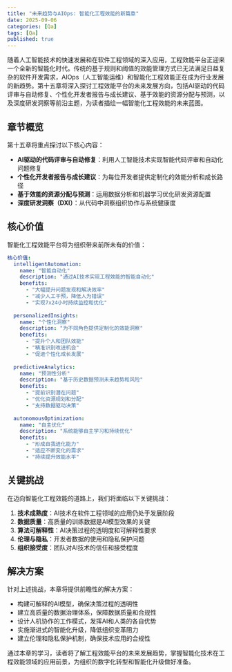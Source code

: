 ```yaml
---
title: "未来趋势与AIOps: 智能化工程效能的新篇章"
date: 2025-09-06
categories: [Qa]
tags: [Qa]
published: true
---
```

随着人工智能技术的快速发展和在软件工程领域的深入应用，工程效能平台正迎来一个全新的智能化时代。传统的基于规则和阈值的效能管理方式已无法满足日益复杂的软件开发需求，AIOps（人工智能运维）和智能化工程效能正在成为行业发展的新趋势。第十五章将深入探讨工程效能平台的未来发展方向，包括AI驱动的代码评审与自动修复、个性化开发者报告与成长建议、基于效能的资源分配与预测，以及深度研发洞察等前沿主题，为读者描绘一幅智能化工程效能的未来蓝图。

## 章节概览

第十五章将重点探讨以下核心内容：

*   **AI驱动的代码评审与自动修复**：利用人工智能技术实现智能代码评审和自动化问题修复
*   **个性化开发者报告与成长建议**：为每位开发者提供定制化的效能分析和成长路径
*   **基于效能的资源分配与预测**：运用数据分析和机器学习优化研发资源配置
*   **深度研发洞察（DXI）**：从代码中洞察组织协作与系统健康度

## 核心价值

智能化工程效能平台将为组织带来前所未有的价值：

```yaml
核心价值:
  intelligentAutomation:
    name: "智能自动化"
    description: "通过AI技术实现工程效能的智能自动化"
    benefits:
      - "大幅提升问题发现和解决效率"
      - "减少人工干预，降低人为错误"
      - "实现7x24小时持续监控和优化"
  
  personalizedInsights:
    name: "个性化洞察"
    description: "为不同角色提供定制化的效能洞察"
    benefits:
      - "提升个人和团队效能"
      - "精准识别改进机会"
      - "促进个性化成长发展"
  
  predictiveAnalytics:
    name: "预测性分析"
    description: "基于历史数据预测未来趋势和风险"
    benefits:
      - "提前识别潜在问题"
      - "优化资源规划和分配"
      - "支持数据驱动决策"
  
  autonomousOptimization:
    name: "自主优化"
    description: "系统能够自主学习和持续优化"
    benefits:
      - "形成自我进化能力"
      - "适应不断变化的需求"
      - "持续提升效能水平"
```

## 关键挑战

在迈向智能化工程效能的道路上，我们将面临以下关键挑战：

1. **技术成熟度**：AI技术在软件工程领域的应用仍处于发展阶段
2. **数据质量**：高质量的训练数据是AI模型效果的关键
3. **算法可解释性**：AI决策过程的透明度和可解释性要求
4. **伦理与隐私**：开发者数据的使用和隐私保护问题
5. **组织接受度**：团队对AI技术的信任和接受程度

## 解决方案

针对上述挑战，本章将提供前瞻性的解决方案：

*   构建可解释的AI模型，确保决策过程的透明性
*   建立高质量的数据治理体系，保障数据质量和合规性
*   设计人机协作的工作模式，发挥AI和人类的各自优势
*   实施渐进式的智能化升级，降低组织变革阻力
*   建立伦理和隐私保护机制，确保技术应用的合规性

通过本章的学习，读者将了解工程效能平台的未来发展趋势，掌握智能化技术在工程效能领域的应用前景，为组织的数字化转型和智能化升级做好准备。